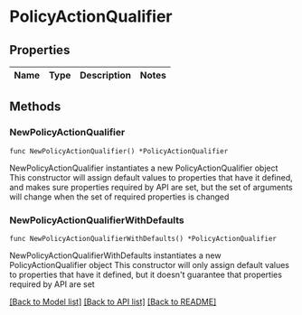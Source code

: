# PolicyActionQualifier

## Properties

Name | Type | Description | Notes
------------ | ------------- | ------------- | -------------

## Methods

### NewPolicyActionQualifier

`func NewPolicyActionQualifier() *PolicyActionQualifier`

NewPolicyActionQualifier instantiates a new PolicyActionQualifier object
This constructor will assign default values to properties that have it defined,
and makes sure properties required by API are set, but the set of arguments
will change when the set of required properties is changed

### NewPolicyActionQualifierWithDefaults

`func NewPolicyActionQualifierWithDefaults() *PolicyActionQualifier`

NewPolicyActionQualifierWithDefaults instantiates a new PolicyActionQualifier object
This constructor will only assign default values to properties that have it defined,
but it doesn't guarantee that properties required by API are set


[[Back to Model list]](../README.md#documentation-for-models) [[Back to API list]](../README.md#documentation-for-api-endpoints) [[Back to README]](../README.md)


